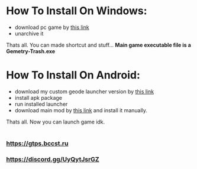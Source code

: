 
# How To Install On Windows:
- download pc game by [this link](https://mega.nz/file/Ng8EVKqD#Ns5Eo-CtqUtq3EQVXrS8ZFArRYv9_TEEdt1AovdYGdk)
- unarchive it

Thats all. You can made shortcut and stuff... **Main game executable file is a __Gemetry-Trash.exe__**

# How To Install On Android:
- download my custom geode launcher version by [this link](https://mega.nz/file/5w0SRKbD#HkixtbyHiq2yosE7JI21iR7nuVRJmJ1eZd3mDMt-hM0)
- install apk package
- run installed launcher
- download main mod by [this link](https://github.com/user95401/Gemetry-Trash/releases/latest/download/user95401.gemetry_trash.geode) and install it manually.

Thats all. Now you can launch game idk.
<br><br>
### https://gtps.bccst.ru
### https://discord.gg/UyQytJsrGZ
